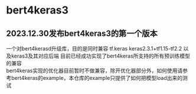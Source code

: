 # bert4keras3
## 2023.12.30发布bert4keras3的第一个版本 
一个对bert4kerasd升级库，目的是同时兼容
tf.keras keras2.3.1+tf1.15-tf2.2 以及keras3及其对应后端
目前已经成功实现了bert4keras所支持的所有预训练模型的兼容  
bert4keras实现的优化器目前暂时不做兼容，除开优化器部分外，如何使用请参考bert4keras的example，本仓库的example只提供了如何把模型load出来的测试   

